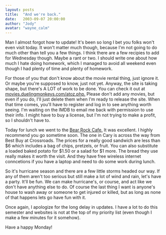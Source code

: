 ```yaml
---
layout: posts
title:  "And we're back."
date:   2003-09-07 20:00:00
author: "Jody"
avatar: "wayne_calm"
---
```

Man I almost forgot how to update! It's been so long I bet you folks won't even visit today. It won't matter much though, because I'm not going to do much other than tell you a few things. I think there are a few recipies to add for Wednesday though. Maybe a rant or two. I should write one about how much I hate doing homework, which I managed to avoid all weekend even though I had plenty of time and plenty of homework.

 For those of you that don't know about the movie rental thing, just ignore it. Or maybe you're supposed to know, just not yet. Anyway, the site is taking shape, but there's A LOT of work to be done. You can check it out at [movies.duelingmonkeys.com/atoz.php.](http://movies.duelingmonkeys.com/atoz.php) Please don't add any movies, but even if you do, I'll just delete them when I'm ready to release the site. When that time comes, you'll have to register and log in to see anything worth seeing. I'm waiting on the IMDB to email me back with permission to use their info. I might have to buy a license, but I'm not trying to make a profit, so I shouldn't have to.

 Today for lunch we went to the [Bear Rock Cafe.](http://www.bearrockfoods.com) It was excellent. I highly recommend you go sometime soon. The one in Cary is across the way from Best Buy at Crossroads. The prices for a really good sandwich are less than $6 which includes a bag of chips, pretzels, or fruit. You can also substitute a loaded baked potato for $1.50 or a salad for $1 more. The bread they use really makes it worth the visit. And they have free wireless internet conncetions if you have a laptop and need to do some work during lunch.

 So it's hurricane season and there are a few little storms headed our way. If any of them aren't too serious but still make a lot of wind and rain, let's have a party. It'll be fun. We can make hurricane's, or course, and act like we don't have anything else to do. Of course the last thing I want is anyone's house to wash away or someone to get injured or killed, but as long as none of that happens lets go have fun with it.

 Once again, I apologize for the long delay in updates. I have a lot to do this semester and websites is not at the top of my priority list (even though I make a few minutes for it somehow).

 Have a happy Monday!